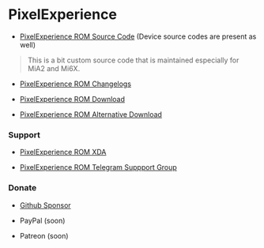 # PixelExperience

- [PixelExperience ROM Source Code](https://github.com/PixelExperience-MiA2-Mi6X) (Device source codes are present as well)

> This is a bit custom source code that is maintained especially for MiA2 and Mi6X.

- [PixelExperience ROM Changelogs]()

- [PixelExperience ROM Download](https://sourceforge.net/projects/immanuelsbuilds/files/Pixel-Experience/)

- [PixelExperience ROM Alternative Download]()

### Support

- [PixelExperience ROM XDA](https://forum.xda-developers.com/t/rom-12-xiaomi-mi-a2-pixelexperience-aosp-22-02-2022.4406351/)

- [PixelExperience ROM Telegram Suppport Group](https://t.me/yaa2g)

### Donate

- [Github Sponsor](https://github.com/sponsors/iamimmanuelraj/)

- PayPal (soon)

- Patreon (soon)
